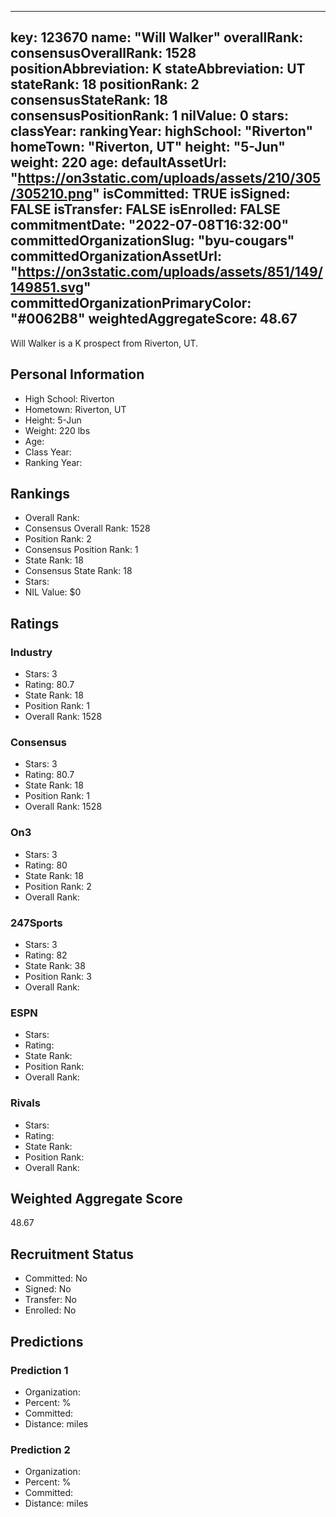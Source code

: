---
  key: 123670
  name: "Will Walker"
  overallRank: 
  consensusOverallRank: 1528
  positionAbbreviation: K
  stateAbbreviation: UT
  stateRank: 18
  positionRank: 2
  consensusStateRank: 18
  consensusPositionRank: 1
  nilValue: 0
  stars: 
  classYear: 
  rankingYear: 
  highSchool: "Riverton"
  homeTown: "Riverton, UT"
  height: "5-Jun"
  weight: 220
  age: 
  defaultAssetUrl: "https://on3static.com/uploads/assets/210/305/305210.png"
  isCommitted: TRUE
  isSigned: FALSE
  isTransfer: FALSE
  isEnrolled: FALSE
  commitmentDate: "2022-07-08T16:32:00"
  committedOrganizationSlug: "byu-cougars"
  committedOrganizationAssetUrl: "https://on3static.com/uploads/assets/851/149/149851.svg"
  committedOrganizationPrimaryColor: "#0062B8"
  weightedAggregateScore: 48.67
  ---
  
  Will Walker is a K prospect from Riverton, UT.
  
  ## Personal Information
  - High School: Riverton
  - Hometown: Riverton, UT
  - Height: 5-Jun
  - Weight: 220 lbs
  - Age: 
  - Class Year: 
  - Ranking Year: 
  
  ## Rankings
  - Overall Rank: 
  - Consensus Overall Rank: 1528
  - Position Rank: 2
  - Consensus Position Rank: 1
  - State Rank: 18
  - Consensus State Rank: 18
  - Stars: 
  - NIL Value: $0
  
  ## Ratings
  
  ### Industry
  - Stars: 3
  - Rating: 80.7
  - State Rank: 18
  - Position Rank: 1
  - Overall Rank: 1528
  
  ### Consensus
  - Stars: 3
  - Rating: 80.7
  - State Rank: 18
  - Position Rank: 1
  - Overall Rank: 1528
  
  ### On3
  - Stars: 3
  - Rating: 80
  - State Rank: 18
  - Position Rank: 2
  - Overall Rank: 
  
  ### 247Sports
  - Stars: 3
  - Rating: 82
  - State Rank: 38
  - Position Rank: 3
  - Overall Rank: 
  
  ### ESPN
  - Stars: 
  - Rating: 
  - State Rank: 
  - Position Rank: 
  - Overall Rank: 
  
  ### Rivals
  - Stars: 
  - Rating: 
  - State Rank: 
  - Position Rank: 
  - Overall Rank: 
  
  ## Weighted Aggregate Score
  48.67
  
  ## Recruitment Status
  - Committed: No
  - Signed: No
  - Transfer: No
  - Enrolled: No
  
  
  
  ## Predictions
  
  ### Prediction 1
  - Organization: 
  - Percent: %
  - Committed: 
  - Distance:  miles
  
  ### Prediction 2
  - Organization: 
  - Percent: %
  - Committed: 
  - Distance:  miles
  